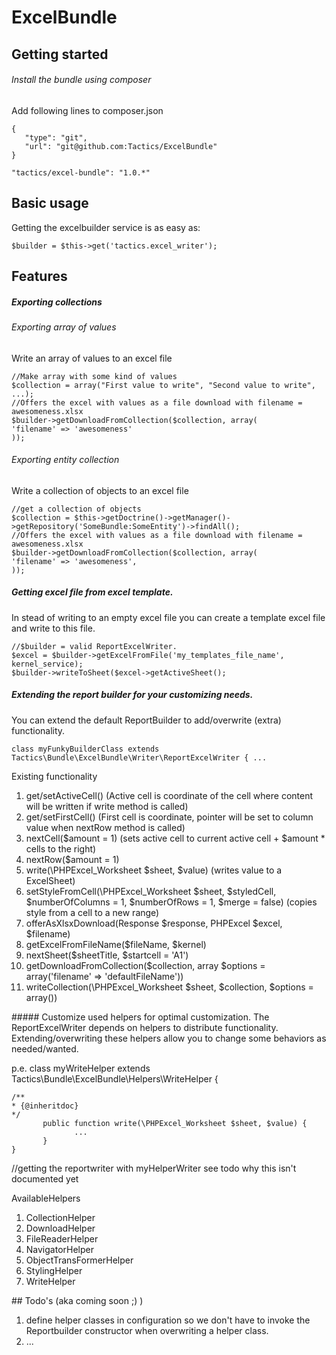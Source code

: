 ExcelBundle
===========
## Getting started
###### Install the bundle using composer
Add following lines to composer.json 
```
{
   "type": "git",
   "url": "git@github.com:Tactics/ExcelBundle"
}

"tactics/excel-bundle": "1.0.*" 
```     

## Basic usage
Getting the excelbuilder service is as easy as:
```
$builder = $this->get('tactics.excel_writer');
```

## Features
##### Exporting collections
###### Exporting array of values
Write an array of values to an excel file
```
//Make array with some kind of values 
$collection = array("First value to write", "Second value to write", ...);
//Offers the excel with values as a file download with filename = awesomeness.xlsx
$builder->getDownloadFromCollection($collection, array(
'filename' => 'awesomeness'                     
));
```
###### Exporting entity collection
Write a collection of objects to an excel file 
```
//get a collection of objects
$collection = $this->getDoctrine()->getManager()->getRepository('SomeBundle:SomeEntity')->findAll();
//Offers the excel with values as a file download with filename = awesomeness.xlsx
$builder->getDownloadFromCollection($collection, array(
'filename' => 'awesomeness',       
));
```
##### Getting excel file from excel template.
In stead of writing to an empty excel file you can create a template excel file and write to this file.
```
//$builder = valid ReportExcelWriter.
$excel = $builder->getExcelFromFile('my_templates_file_name', kernel_service);
$builder->writeToSheet($excel->getActiveSheet();
```
##### Extending the report builder for your customizing needs.
You can extend the default ReportBuilder to add/overwrite (extra) functionality.
```
class myFunkyBuilderClass extends Tactics\Bundle\ExcelBundle\Writer\ReportExcelWriter { ...
```
Existing functionality 
<ol>
<li>get/setActiveCell() (Active cell is coordinate of the cell where content will be written if write method is called)</li>
<li>get/setFirstCell() (First cell is coordinate, pointer will be set to column value when nextRow method is called)</li>
<li>nextCell($amount = 1) (sets active cell to current active cell + $amount * cells to the right)</li>
<li>nextRow($amount = 1)</li>
<li>write(\PHPExcel_Worksheet $sheet, $value) (writes value to a ExcelSheet)</li>
<li>setStyleFromCell(\PHPExcel_Worksheet $sheet, $styledCell, $numberOfColumns = 1, $numberOfRows = 1, $merge = false) (copies style from a cell to a new range)</li>
<li>offerAsXlsxDownload(Response $response, PHPExcel $excel, $filename)</li>
<li>getExcelFromFileName($fileName, $kernel)</li>
<li>nextSheet($sheetTitle, $startcell = 'A1')</li>
<li>getDownloadFromCollection($collection, array $options = array('filename' => 'defaultFileName'))</li>
<li>writeCollection(\PHPExcel_Worksheet $sheet, $collection, $options = array())</li>
</ol>        
##### Customize used helpers for optimal customization.
The ReportExcelWriter depends on helpers to distribute functionality.
Extending/overwriting these helpers allow you to change some behaviors as needed/wanted.

p.e.
class myWriteHelper extends Tactics\Bundle\ExcelBundle\Helpers\WriteHelper {
```
/**
* {@inheritdoc}
*/
       public function write(\PHPExcel_Worksheet $sheet, $value) {
              ...
       }
}
```

//getting the reportwriter with myHelperWriter
see todo why this isn't documented yet

AvailableHelpers
<ol>
<li>CollectionHelper</li>
<li>DownloadHelper</li>
<li>FileReaderHelper</li>
<li>NavigatorHelper</li>
<li>ObjectTransFormerHelper</li>
<li>StylingHelper</li>
<li>WriteHelper</li>
</ol>
## Todo's (aka coming soon ;) )
<ol>
<li>define helper classes in configuration so we don't have to invoke the Reportbuilder constructor when overwriting a helper class.</li>
<li>...</li>
</ol>
